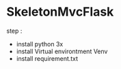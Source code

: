 # SkeletonMvcFlask

step :
- install python 3x
- install Virtual environtment Venv
- install requirement.txt

